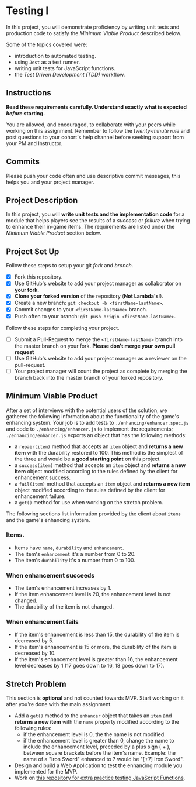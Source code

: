 # Testing I

In this project, you will demonstrate proficiency by writing unit tests and
production code to satisfy the _Minimum Viable Product_ described below.

Some of the topics covered were:

- introduction to automated testing.
- using `Jest` as a test runner.
- writing unit tests for JavaScript functions.
- the _Test Driven Development (TDD)_ workflow.

## Instructions

**Read these requirements carefully. Understand exactly what is expected
_before_ starting.**

You are allowed, and encouraged, to collaborate with your peers while working on
this assignment. Remember to follow the _twenty-minute rule_ and post questions
to your cohort's help channel before seeking support from your PM and
Instructor.

## Commits

Please push your code often and use descriptive commit messages, this helps you
and your project manager.

## Project Description

In this project, you will **write unit tests and the implementation code** for a
module that helps players see the results of a _success_ or _failure_ when
trying to enhance their in-game items. The requirements are listed under the
_Minimum Viable Product_ section below.

## Project Set Up

Follow these steps to setup your git _fork_ and _branch_.

- [x] Fork this repository.
- [x] Use GitHub's website to add your project manager as collaborator on **your
      fork**.
- [x] **Clone your forked version** of the repository (**Not Lambda's**!).
- [x] Create a new branch: `git checkout -b <firstName-lastName>`.
- [x] Commit changes to your `<firstName-lastName>` branch.
- [x] Push often to your branch: `git push origin <firstName-lastName>`.

Follow these steps for completing your project.

- [ ] Submit a Pull-Request to merge the `<firstName-lastName>` branch into the
      master branch on your fork. **Please don't merge your own pull request**
- [ ] Use GitHub's website to add your project manager as a reviewer on the
      pull-request.
- [ ] Your project manager will count the project as complete by merging the
      branch back into the master branch of your forked repository.

## Minimum Viable Product

After a set of interviews with the potential users of the solution, we gathered
the following information about the functionality of the game's enhancing
system. Your job is to add tests to `./enhancing/enhancer.spec.js` and code to
`./enhancing/enhancer.js` to implement the requirements;
`./enhancing/enhancer.js` exports an object that has the following methods:

- a `repair(item)` method that accepts an `item` object and **returns a new
  item** with the durability restored to 100. This method is the simplest of the
  three and would be a **good starting point** on this project.
- a `success(item)` method that accepts an `item` object and **returns a new
  item** object modified according to the rules defined by the client for
  enhancement success.
- a `fail(item)` method that accepts an `item` object and **returns a new item**
  object modified according to the rules defined by the client for enhancement
  failure.
- a `get()` method for use when working on the stretch problem.

The following sections list information provided by the client about `items` and
the game's enhancing system.

### Items.

- Items have `name`, `durability` and `enhancement`.
- The item's `enhancement` it's a number from 0 to 20.
- The item's `durability` it's a number from 0 to 100.

### When enhancement succeeds

- The item's enhancement increases by 1.
- If the item enhancement level is 20, the enhancement level is not changed.
- The durability of the item is not changed.

### When enhancement fails

- If the item's enhancement is less than 15, the durability of the item is
  decreased by 5.
- If the item's enhancement is 15 or more, the durability of the item is
  decreased by 10.
- If the item's enhancement level is greater than 16, the enhancement level
  decreases by 1 (17 goes down to 16, 18 goes down to 17).

## Stretch Problem

This section is **optional** and not counted towards MVP. Start working on it
after you're done with the main assignment.

- Add a `get()` method to the `enhancer` object that takes an `item` and
  **returns a new item** with the `name` property modified according to the
  following rules:
  - if the enhancement level is 0, the the name is not modified.
  - if the enhancement level is greater than 0, change the name to include the
    enhancement level, preceded by a plus sign ( + ), between square brackets
    before the item's name. Example: the name of a "Iron Sword" enhanced to 7
    would be "[+7] Iron Sword".
- Design and build a Web Application to test the enhancing module you
  implemented for the MVP.
- Work on
  [this repository for extra practice testing JavaScript Functions](https://github.com/LambdaSchool/Testing).

